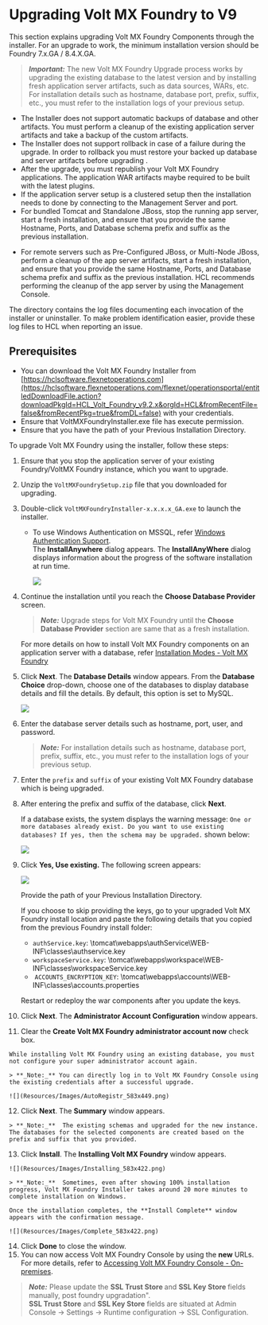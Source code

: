                            


Upgrading Volt MX Foundry to V9
==============================

This section explains upgrading Volt MX Foundry Components through the installer. For an upgrade to work, the minimum installation version should be Foundry 7.x.GA / 8.4.X.GA.

> **_Important:_** The new Volt MX Foundry Upgrade process works by upgrading the existing database to the latest version and by installing fresh application server artifacts, such as data sources, WARs, etc. For installation details such as hostname, database port, prefix, suffix, etc., you must refer to the installation logs of your previous setup.

*   The Installer does not support automatic backups of database and other artifacts. You must perform a cleanup of the existing application server artifacts and take a backup of the custom artifacts.
*   The Installer does not support rollback in case of a failure during the upgrade. In order to rollback you must restore your backed up database and server artifacts before upgrading .
*   After the upgrade, you must republish your Volt MX Foundry applications. The application WAR artifacts maybe required to be built with the latest plugins.
*   If the application server setup is a clustered setup then the installation needs to done by connecting to the Management Server and port.
*   For bundled Tomcat and Standalone JBoss, stop the running app server, start a fresh installation, and ensure that you provide the same Hostname, Ports, and Database schema prefix and suffix as the previous installation.

<!-- *   For remote servers such as Pre-Configured JBoss, Multi-Node JBoss, or WebLogic, perform a cleanup of the app server artifacts, start a fresh installation, and ensure that you provide the same Hostname, Ports, and Database schema prefix and suffix as the previous installation. HCL recommends performing the cleanup of the app server by using the Management Console. -->

*   For remote servers such as Pre-Configured JBoss, or Multi-Node JBoss, perform a cleanup of the app server artifacts, start a fresh installation, and ensure that you provide the same Hostname, Ports, and Database schema prefix and suffix as the previous installation. HCL recommends performing the cleanup of the app server by using the Management Console.

The **<Install Location>** directory contains the log files documenting each invocation of the installer or uninstaller. To make problem identification easier, provide these log files to HCL when reporting an issue.

Prerequisites
-------------

*   You can download the Volt MX Foundry Installer from [https://hclsoftware.flexnetoperations.com](https://hclsoftware.flexnetoperations.com/flexnet/operationsportal/entitledDownloadFile.action?downloadPkgId=HCL_Volt_Foundry_v9.2.x&orgId=HCL&fromRecentFile=false&fromRecentPkg=true&fromDL=false) with your credentials.
*   Ensure that VoltMXFoundryInstaller.exe file has execute permission.
*   Ensure that you have the path of your Previous Installation Directory.

To upgrade Volt MX Foundry using the installer, follow these steps:

1.  Ensure that you stop the application server of your existing Foundry/VoltMX Foundry instance, which you want to upgrade.
2.  Unzip the `VoltMXFoundrySetup.zip` file that you downloaded for upgrading.
3.  Double-click `VoltMXFoundryInstaller-x.x.x.x_GA.exe` to launch the installer.
    *   To use Windows Authentication on MSSQL, refer [Windows Authentication Support](DB_Pre-installation_Tasks.md#windows-authentication-support).  
        The **InstallAnywhere** dialog appears. The **InstallAnyWhere** dialog displays information about the progress of the software installation at run time.
        
        ![](Resources/Images/Install1.png)
        
4.  Continue the installation until you reach the **Choose Database Provider** screen.
    
    > **_Note:_** Upgrade steps for Volt MX Foundry until the **Choose Database Provider** section are same that as a fresh installation.
    
    For more details on how to install Volt MX Foundry components on an application server with a database, refer [Installation Modes - Volt MX Foundry](Installing_Modes.md)
    
5.  Click **Next**. The **Database Details** window appears. From the **Database Choice** drop-down, choose one of the databases to display database details and fill the details. By default, this option is set to MySQL.
    
    ![](Resources/Images/MySQL_547x422.png)  
    
6.  Enter the database server details such as hostname, port, user, and password.
    
    > **_Note:_** For installation details such as hostname, database port, prefix, suffix, etc., you must refer to the installation logs of your previous setup.
    
7.  Enter the `prefix` and `suffix` of your existing Volt MX Foundry database which is being upgraded.
8.  After entering the prefix and suffix of the database, click **Next**.
    
    If a database exists, the system displays the warning message: `One or more databases already exist. Do you want to use existing databases? If yes, then the schema may be upgraded.` shown below:
    
    ![](Resources/Images/DBexist.png)
    
9.  Click **Yes, Use existing.** The following screen appears:
    
    ![](Resources/Images/Upgrade_DB_keys_541x455.png)
    
    Provide the path of your Previous Installation Directory.
    
    If you choose to skip providing the keys, go to your upgraded Volt MX Foundry install location and paste the following details that you copied from the previous Foundry install folder:
    
    *   `authService.key`: <Install Location>\\tomcat\\webapps\\authService\\WEB-INF\\classes\\authservice.key
    *   `workspaceService.key`: <Install Location>\\tomcat\\webapps\\workspace\\WEB-INF\\classes\\workspaceService.key
    *    `ACCOUNTS_ENCRYPTION_KEY`: <Install Location>\\tomcat\\webapps\\accounts\\WEB-INF\\classes\\accounts.properties
    
    Restart or redeploy the war components after you update the keys.
    
10.  Click **Next**. The **Administrator Account Configuration** window appears.
11.  Clear the **Create Volt MX Foundry administrator account now** check box.  
      
    While installing Volt MX Foundry using an existing database, you must not configure your super administrator account again.
    
    > **_Note:_** You can directly log in to Volt MX Foundry Console using the existing credentials after a successful upgrade.
    
    ![](Resources/Images/AutoRegistr_583x449.png)
    
12.  Click **Next**. The **Summary** window appears.
    
    > **_Note:_**  The existing schemas and upgraded for the new instance. The databases for the selected components are created based on the prefix and suffix that you provided.
    
13.  Click **Install**. The **Installing Volt MX Foundry** window appears.
    
    ![](Resources/Images/Installing_583x422.png)
    
    > **_Note:_**  Sometimes, even after showing 100% installation progress, Volt MX Foundry Installer takes around 20 more minutes to complete installation on Windows.
    
    Once the installation completes, the **Install Complete** window appears with the confirmation message.
    
    ![](Resources/Images/Complete_583x422.png)  
    
14.  Click **Done** to close the window.
15.  You can now access Volt MX Foundry Console by using the **new** URLs. For more details, refer to [Accessing Volt MX Foundry Console - On-premises](../../../Foundry/voltmx_foundry_user_guide/Content/How_to_access_VoltMX_Foundry_Portal_on-Prem.md).

> **_Note:_** Please update the <b>SSL Trust Store </b> and <b> SSL Key Store </b> fields manually, post foundry upgradation".<br>
<b>SSL Trust Store</b> and <b>SSL Key Store</b> fields are situated at Admin Console -> Settings -> Runtime configuration -> SSL Configuration.
